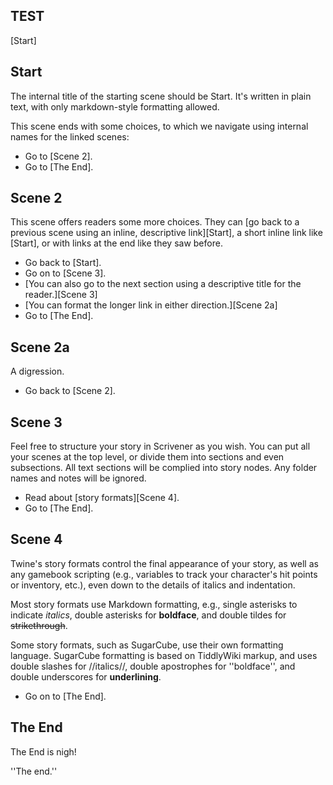 ﻿## TEST

[Start]



## Start

The internal title of the starting scene should be Start.  It's written in plain text, with only markdown-style formatting allowed.

This scene ends with some choices, to which we navigate using internal names for the linked scenes:

* Go to [Scene 2].
* Go to [The End].

## Scene 2

This scene offers readers some more choices.  They can [go back to a previous scene using an inline, descriptive link][Start], a short inline link like [Start], or with links at the end like they saw before.

* Go back to [Start].
* Go on to [Scene 3].
* [You can also go to the next section using a descriptive title for the reader.][Scene 3]
* [You can format the longer link in either direction.][Scene 2a]
* Go to [The End].

## Scene 2a

A digression.

* Go back to [Scene 2].

## Scene 3

Feel free to structure your story in Scrivener as you wish.  You can put all your scenes at the top level, or divide them into sections and even subsections.  All text sections will be complied into story nodes.  Any folder names and notes will be ignored.

* Read about [story formats][Scene 4].
* Go to [The End].

## Scene 4

Twine's story formats control the final appearance of your story, as well as any gamebook scripting (e.g., variables to track your character's hit points or inventory, etc.), even down to the details of italics and indentation.  

Most story formats use Markdown formatting, e.g., single asterisks to indicate *italics*, double asterisks for **boldface**, and double tildes for ~~strikethrough~~.

Some story formats, such as SugarCube, use their own formatting language.  SugarCube formatting is based on TiddlyWiki markup, and uses double slashes for //italics//, double apostrophes for ''boldface'', and double underscores for __underlining__.

* Go on to [The End].

## The End

The End is nigh!

''The end.''

